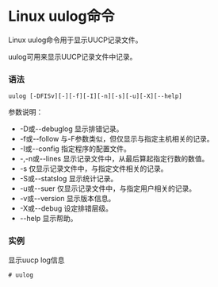 # Linux uulog命令

Linux uulog命令用于显示UUCP记录文件。

uulog可用来显示UUCP记录文件中记录。

### 语法

    uulog [-DFISv][-][-f][-I][-n][-s][-u][-X][--help]

参数说明：

- -D或--debuglog   显示排错记录。
- -f或--follow   与-F参数类似，但仅显示与指定主机相关的记录。
- -I或--config   指定程序的配置文件。
- -,-n或--lines   显示记录文件中，从最后算起指定行数的数值。
- -s   仅显示记录文件中，与指定文件相关的记录。
- -S或--statslog   显示统计记录。
- -u或--suer   仅显示记录文件中，与指定用户相关的记录。
- -v或--version   显示版本信息。
- -X或--debug   设定排错层级。
- --help   显示帮助。

### 实例

显示uucp log信息

    # uulog